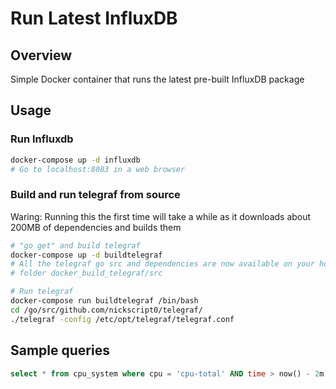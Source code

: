 # Run Latest InfluxDB
## Overview
Simple Docker container that runs the latest pre-built InfluxDB package

## Usage
### Run Influxdb
```bash
docker-compose up -d influxdb
# Go to localhost:8083 in a web browser
```
### Build and run telegraf from source
Waring: Running this the first time will take a while as it downloads about 200MB of dependencies and builds them
```bash
# "go get" and build telegraf
docker-compose up -d buildtelegraf
# All the telegraf go src and dependencies are now available on your host in
# folder docker_build_telegraf/src

# Run telegraf
docker-compose run buildtelegraf /bin/bash
cd /go/src/github.com/nickscript0/telegraf/
./telegraf -config /etc/opt/telegraf/telegraf.conf
```

## Sample queries
```sql
select * from cpu_system where cpu = 'cpu-total' AND time > now() - 2m
```
